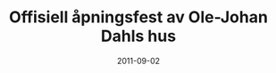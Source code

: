 ---
title: Offisiell åpningsfest av Ole-Johan Dahls hus 
tags: ifi
year: 2011
date: 2011-09-02
sources:
  - https://no.wikipedia.org/wiki/Ole-Johan_Dahls_hus Ole-Johan Dahls hus - Wikipedia
view: none
---